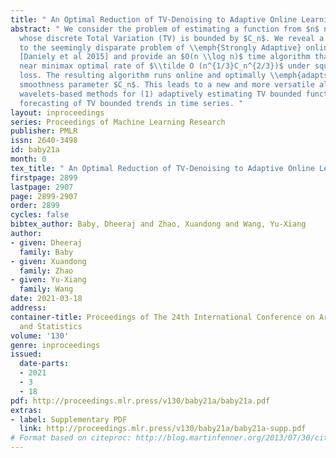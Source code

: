 ```yaml
---
title: " An Optimal Reduction of TV-Denoising to Adaptive Online Learning "
abstract: " We consider the problem of estimating a function from $n$ noisy samples
  whose discrete Total Variation (TV) is bounded by $C_n$. We reveal a deep connection
  to the seemingly disparate problem of \\emph{Strongly Adaptive} online learning
  [Daniely et al 2015] and provide an $O(n \\log n)$ time algorithm that attains the
  near minimax optimal rate of $\\tilde O (n^{1/3}C_n^{2/3})$ under squared error
  loss. The resulting algorithm runs online and optimally \\emph{adapts} to the \\emph{unknown}
  smoothness parameter $C_n$. This leads to a new and more versatile alternative to
  wavelets-based methods for (1) adaptively estimating TV bounded functions; (2) online
  forecasting of TV bounded trends in time series. "
layout: inproceedings
series: Proceedings of Machine Learning Research
publisher: PMLR
issn: 2640-3498
id: baby21a
month: 0
tex_title: " An Optimal Reduction of TV-Denoising to Adaptive Online Learning "
firstpage: 2899
lastpage: 2907
page: 2899-2907
order: 2899
cycles: false
bibtex_author: Baby, Dheeraj and Zhao, Xuandong and Wang, Yu-Xiang
author:
- given: Dheeraj
  family: Baby
- given: Xuandong
  family: Zhao
- given: Yu-Xiang
  family: Wang
date: 2021-03-18
address: 
container-title: Proceedings of The 24th International Conference on Artificial Intelligence
  and Statistics
volume: '130'
genre: inproceedings
issued:
  date-parts:
  - 2021
  - 3
  - 18
pdf: http://proceedings.mlr.press/v130/baby21a/baby21a.pdf
extras:
- label: Supplementary PDF
  link: http://proceedings.mlr.press/v130/baby21a/baby21a-supp.pdf
# Format based on citeproc: http://blog.martinfenner.org/2013/07/30/citeproc-yaml-for-bibliographies/
---
```

